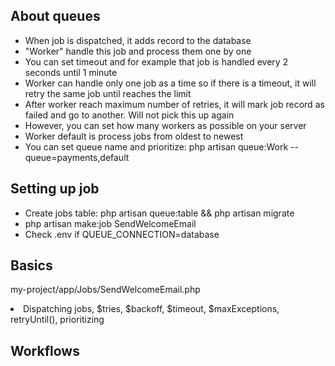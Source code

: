 ## About queues

<ul>
<li>When job is dispatched, it adds record to the database</li>
<li>"Worker" handle this job and process them one by one</li>
<li>You can set timeout and for example that job is handled every 2 seconds until 1 minute</li>
<li>Worker can handle only one job as a time so if there is a timeout, it will retry the same job until reaches the limit</li>
<li>After worker reach maximum number of retries, it will mark job record as failed and go to another. Will not pick this up again</li>
<li>However, you can set how many workers as possible on your server</li>
<li>Worker default is process jobs from oldest to newest</li>
<li>You can set queue name and prioritize: php artisan queue:Work --queue=payments,default</li>
</ul>

## Setting up job

<ul>
<li>Create jobs table: php artisan queue:table && php artisan migrate</li>
<li>php artisan make:job SendWelcomeEmail</li>
<li>Check .env if QUEUE_CONNECTION=database</li>
</ul>

## Basics
my-project/app/Jobs/SendWelcomeEmail.php
<li>Dispatching jobs, $tries, $backoff, $timeout, $maxExceptions, retryUntil(), prioritizing</li>

## Workflows

